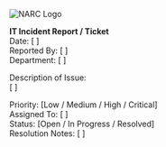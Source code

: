 ![NARC Logo](../images/narc-logo.svg)

**IT Incident Report / Ticket**  
Date: [ ]  
Reported By: [ ]  
Department: [ ]  

Description of Issue:  
[ ]  

Priority: [Low / Medium / High / Critical]  
Assigned To: [ ]  
Status: [Open / In Progress / Resolved]  
Resolution Notes: [ ]